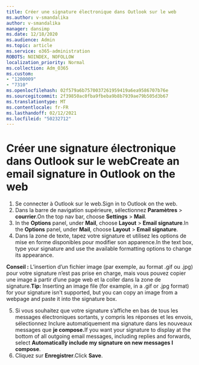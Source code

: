 ```yaml
---
title: Créer une signature électronique dans Outlook sur le web
ms.author: v-smandalika
author: v-smandalika
manager: dansimp
ms.date: 12/18/2020
ms.audience: Admin
ms.topic: article
ms.service: o365-administration
ROBOTS: NOINDEX, NOFOLLOW
localization_priority: Normal
ms.collection: Adm_O365
ms.custom:
- "1200009"
- "7310"
ms.openlocfilehash: 02f579a6b7570037261959419a6ea9586707b76e
ms.sourcegitcommit: 2f39850ac0fba9fbeba9b8b7939ae79b505d3b67
ms.translationtype: MT
ms.contentlocale: fr-FR
ms.lasthandoff: 02/12/2021
ms.locfileid: "50232712"
---
```

# <a name="create-an-email-signature-in-outlook-on-the-web"></a><span data-ttu-id="4f546-102">Créer une signature électronique dans Outlook sur le web</span><span class="sxs-lookup"><span data-stu-id="4f546-102">Create an email signature in Outlook on the web</span></span>

1. <span data-ttu-id="4f546-103">Se connecter à Outlook sur le web.</span><span class="sxs-lookup"><span data-stu-id="4f546-103">Sign in to Outlook on the web.</span></span>
2. <span data-ttu-id="4f546-104">Dans la barre de navigation supérieure, sélectionnez **Paramètres**  >  **courrier**.</span><span class="sxs-lookup"><span data-stu-id="4f546-104">On the top nav bar, choose **Settings** > **Mail**.</span></span>
3. <span data-ttu-id="4f546-105">In the **Options** panel, under **Mail**, choose **Layout**  >  **Email signature**.</span><span class="sxs-lookup"><span data-stu-id="4f546-105">In the **Options** panel, under **Mail**, choose **Layout** > **Email signature**.</span></span>
4. <span data-ttu-id="4f546-106">Dans la zone de texte, tapez votre signature et utilisez les options de mise en forme disponibles pour modifier son apparence.</span><span class="sxs-lookup"><span data-stu-id="4f546-106">In the text box, type your signature and use the available formatting options to change its appearance.</span></span>

<span data-ttu-id="4f546-107">**Conseil :** L’insertion d’un fichier image (par exemple, au format .gif ou .jpg) pour votre signature n’est pas prise en charge, mais vous pouvez copier une image à partir d’une page web et la coller dans la zone de signature.</span><span class="sxs-lookup"><span data-stu-id="4f546-107">**Tip:** Inserting an image file (for example, in a .gif or .jpg format) for your signature isn't supported, but you can copy an image from a webpage and paste it into the signature box.</span></span>

5. <span data-ttu-id="4f546-108">Si vous souhaitez que votre signature s’affiche en bas de tous les messages électroniques sortants, y compris les réponses et les envois, sélectionnez Inclure automatiquement ma signature dans les nouveaux messages que **je compose.**</span><span class="sxs-lookup"><span data-stu-id="4f546-108">If you want your signature to display at the bottom of all outgoing email messages, including replies and forwards, select **Automatically include my signature on new messages I compose**.</span></span>
6. <span data-ttu-id="4f546-109">Cliquez sur **Enregistrer**.</span><span class="sxs-lookup"><span data-stu-id="4f546-109">Click **Save**.</span></span>
